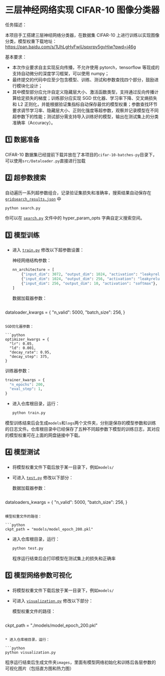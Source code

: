 # 三层神经网络实现 CIFAR-10 图像分类器

任务描述：

本项目手工搭建三层神经网络分类器，在数据集 CIFAR-10 上进行训练以实现图像分类，模型权重下载地址：https://pan.baidu.com/s/1UhLgHyFwjUsqxrpv5gvHiw?pwd=i46g

基本要求：
* 本次作业要求自主实现反向传播，不允许使用 pytorch，tensorflow 等现成的支持自动微分的深度学习框架，可以使用 numpy；
* 最终提交的代码中应至少包含模型、训练、测试和参数查找四个部分，鼓励进行模块化设计；
* 其中模型部分应允许自定义隐藏层大小、激活函数类型，支持通过反向传播计算给定损失的梯度；训练部分应实现 SGD 优化器、学习率下降、交叉熵损失和 L2 正则化，并能根据验证集指标自动保存最优的模型权重；参数查找环节要求调节学习率、隐藏层大小、正则化强度等超参数，观察并记录模型在不同超参数下的性能；测试部分需支持导入训练好的模型，输出在测试集上的分类准确率（Accuracy）。

## 1️⃣ 数据准备
CIFAR-10 数据集已经提前下载并放在了本项目的`cifar-10-batches-py`目录下，可以使用`src/Dataloader.py`直接进行加载

## 2️⃣ 超参数搜索
自动遍历一系列超参数组合，记录验证集损失和准确率，搜索结果自动保存在 [`gridsearch_results.json`](gridsearch_results.json) 中

``` bash
python search.py
``` 
你可以在 [`search.py`](search.py) 文件中的 hyper_param_opts 字典自定义搜索空间。

## 3️⃣ 模型训练

* 进入 [`train.py`](train.py) 修改以下超参数设置：

  神经网络结构参数：

  ```python
  nn_architecture = [
      {"input_dim": 3072, "output_dim": 1024, "activation": "leakyrelu"},
      {"input_dim": 1024, "output_dim": 256, "activation": "leakyrelu"},
      {"input_dim": 256, "output_dim": 10, "activation": "softmax"},
  ] 
  ```

  数据加载器参数：

  ```python
dataloader_kwargs = {
    "n_valid": 5000,
    "batch_size": 256,
}  
  ```

  SGD优化器参数：

  ```python
optimizer_kwargs = {
    "lr": 0.05,
    "ld": 0.001,
    "decay_rate": 0.95,
    "decay_step": 375,
}  
  ```

  训练器参数：

  ```python
trainer_kwargs = {
    "n_epochs": 200,
    "eval_step": 1,
} 
  ```
  
* 进入仓库根目录，运行：

  ```bash
  python train.py
  ```
  
模型训练结束后会生成`models`和`logs`两个文件夹，分别是保存的模型参数和训练的日志文件。仓库根目录中已经保存了五种不同超参数下模型的训练日志，其对应的模型权重可在上面的网盘链接中下载。

## 4️⃣ 模型测试

* 将模型权重文件下载后放于某一目录下，例如`models/`

* 可进入 [`test.py`](test.py) 修改以下部分：

  数据加载器参数：

  ```python
dataloaders_kwargs = {
    "n_valid": 5000,
    "batch_size": 256,
}
  ```

  模型权重文件的路径：

  ```python
ckpt_path = "models/model_epoch_200.pkl"
  ```

* 进入仓库根目录，运行：

  ```python
  python test.py
  ```
  程序运行结束后会打印模型在测试集上的损失和正确率
  
## 5️⃣ 模型网络参数可视化

* 将模型权重文件下载后放于某一目录下，例如`models/`

* 可进入 [`visualization.py`](visualization.py) 修改以下部分：

  模型权重文件的路径：

  ```python
ckpt_path = "./models/model_epoch_200.pkl"
  ```

* 进入仓库根目录，运行：

  ```python
  python visualization.py
  ```
  程序运行结束后生成文件夹`images`，里面有模型网络初始化和训练后各层参数的可视化图片（包括直方图和热力图）






  
  
 










